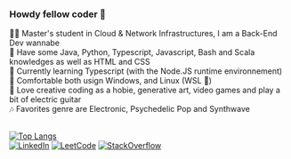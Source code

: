 ### Howdy fellow coder 🤠

👨‍🎓 Master's student in Cloud & Network Infrastructures, I am a Back-End Dev wannabe<br/>
💾 Have some Java, Python, Typescript, Javascript, Bash and Scala knowledges as well as HTML and CSS<br/>
🧠 Currently learning Typescript (with the Node.JS runtime environnement)<br/>
🐧 Comfortable both usign Windows, and Linux (WSL 🤍)<br/>
🎸 Love creative coding as a hobie, generative art, video games and play a bit of electric guitar<br/>
🎶 Favorites genre are Electronic, Psychedelic Pop and Synthwave<br/><br/>

[![Top Langs](https://github-readme-stats.vercel.app/api/top-langs/?username=Pwirby&layout=compact)](https://github.com/anuraghazra/github-readme-stats)<br/>
[![LinkedIn](https://img.shields.io/badge/LinkedIn-0077B5?style=flat&logo=linkedin&logoColor=white)](https://www.linkedin.com/in/clyde-jannel-b98a12167/)
[![LeetCode](https://img.shields.io/badge/-LeetCode-FFA116?style=flat&logo=LeetCode&logoColor=black)](https://leetcode.com/pwirby/)
[![StackOverflow](https://img.shields.io/badge/Stack_Overflow-FE7A16?style=flat&logo=stack-overflow&logoColor=white)](https://stackoverflow.com/users/21034757/clyde)
